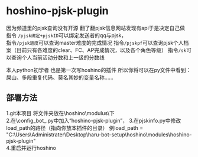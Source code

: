 # hoshino-pjsk-plugin
因为频道里的pjsk查询没有开源 翻了翻pjsk信息网站发现有api于是决定自己做<br> 
指令 `/pjsk绑定+pjskID`可以绑定发送者的qq与pjsk，<br>
指令`/pjsk进度`可以查询master难度的完成情况
指令`/pjskpf`可以查询pjsk个人档案（目前只有各难度的clear、FC、AP完成情况，以及各个角色等级）
指令`/sk`可以查询个人当前活动分数和上一级的分数线<br>

本人python初学者 也是第一次写hoshino的插件 所以你将可以在py文件中看到：屎山、多段重复代码、莫名其妙的变量名称……


## 部署方法<br>
1.git本项目 将文件夹放在\hoshino\modulus\下<br>
2.在\config\_bot_.py中加入“hoshino-pjsk-plugin”，
3.在pjskinfo.py中修改load_path的路径（指向你放本插件的目录）
例load_path = "C:\\Users\\Administrater\\Desktop\\haru-bot-setup\\hoshino\\modules\\hoshino-pjsk-plugin"<br>
4.重启并运行hoshino

